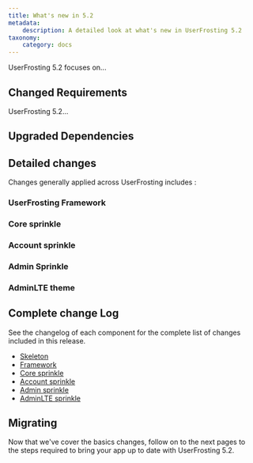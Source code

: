 ```yaml
---
title: What's new in 5.2
metadata:
    description: A detailed look at what's new in UserFrosting 5.2
taxonomy:
    category: docs
---
```


UserFrosting 5.2 focuses on... <!-- TODO -->

## Changed Requirements
UserFrosting 5.2... <!-- TODO -->

## Upgraded Dependencies
<!-- TODO -->

## Detailed changes
Changes generally applied across UserFrosting includes : 
<!-- TODO -->

### UserFrosting Framework
<!-- TODO -->

### Core sprinkle
<!-- TODO -->

### Account sprinkle
<!-- TODO -->

### Admin Sprinkle
<!-- TODO -->

### AdminLTE theme
<!-- TODO -->

## Complete change Log

See the changelog of each component for the complete list of changes included in this release.
- [Skeleton](https://github.com/userfrosting/UserFrosting/blob/5.2/CHANGELOG.md#520)
- [Framework](https://github.com/userfrosting/framework/blob/5.2/CHANGELOG.md#520)
- [Core sprinkle](https://github.com/userfrosting/sprinkle-core/blob/5.2/CHANGELOG.md#520)
- [Account sprinkle](https://github.com/userfrosting/sprinkle-account/blob/5.2/CHANGELOG.md#520)
- [Admin sprinkle](https://github.com/userfrosting/sprinkle-admin/blob/5.2/CHANGELOG.md#520)
- [AdminLTE sprinkle](https://github.com/userfrosting/theme-adminlte/blob/5.2/CHANGELOG.md#520)

## Migrating

Now that we've cover the basics changes, follow on to the next pages to the steps required to bring your app up to date with UserFrosting 5.2.
